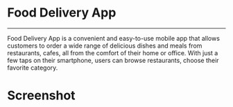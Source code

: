 # Food Delivery App
***
Food Delivery App is a convenient and easy-to-use mobile app that allows customers to order a wide range of delicious dishes and meals from restaurants, cafes, all from the comfort of their home or office. With just a few taps on their smartphone, users can browse restaurants, choose their favorite category.

# Screenshot


